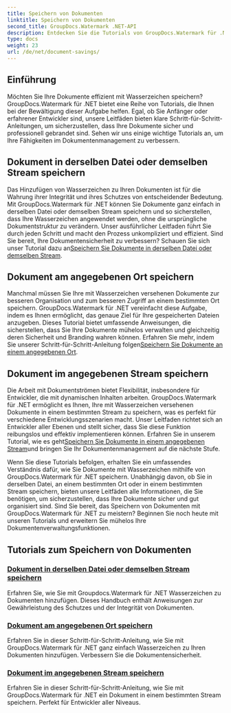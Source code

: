 ```yaml
---
title: Speichern von Dokumenten
linktitle: Speichern von Dokumenten
second_title: GroupDocs.Watermark .NET-API
description: Entdecken Sie die Tutorials von GroupDocs.Watermark für .NET zum Speichern von Dokumenten mit Wasserzeichen. Lernen Sie Schritt-für-Schritt-Methoden zur Verbesserung der Dokumentensicherheit und -verwaltung.
type: docs
weight: 23
url: /de/net/document-savings/
---
```

## Einführung

Möchten Sie Ihre Dokumente effizient mit Wasserzeichen speichern? GroupDocs.Watermark für .NET bietet eine Reihe von Tutorials, die Ihnen bei der Bewältigung dieser Aufgabe helfen. Egal, ob Sie Anfänger oder erfahrener Entwickler sind, unsere Leitfäden bieten klare Schritt-für-Schritt-Anleitungen, um sicherzustellen, dass Ihre Dokumente sicher und professionell gebrandet sind. Sehen wir uns einige wichtige Tutorials an, um Ihre Fähigkeiten im Dokumentenmanagement zu verbessern.

## Dokument in derselben Datei oder demselben Stream speichern
 Das Hinzufügen von Wasserzeichen zu Ihren Dokumenten ist für die Wahrung ihrer Integrität und ihres Schutzes von entscheidender Bedeutung. Mit GroupDocs.Watermark für .NET können Sie Dokumente ganz einfach in derselben Datei oder demselben Stream speichern und so sicherstellen, dass Ihre Wasserzeichen angewendet werden, ohne die ursprüngliche Dokumentstruktur zu verändern. Unser ausführlicher Leitfaden führt Sie durch jeden Schritt und macht den Prozess unkompliziert und effizient. Sind Sie bereit, Ihre Dokumentensicherheit zu verbessern? Schauen Sie sich unser Tutorial dazu an[Speichern Sie Dokumente in derselben Datei oder demselben Stream](./save-document-same-file-stream/).

## Dokument am angegebenen Ort speichern
Manchmal müssen Sie Ihre mit Wasserzeichen versehenen Dokumente zur besseren Organisation und zum besseren Zugriff an einem bestimmten Ort speichern. GroupDocs.Watermark für .NET vereinfacht diese Aufgabe, indem es Ihnen ermöglicht, das genaue Ziel für Ihre gespeicherten Dateien anzugeben. Dieses Tutorial bietet umfassende Anweisungen, die sicherstellen, dass Sie Ihre Dokumente mühelos verwalten und gleichzeitig deren Sicherheit und Branding wahren können. Erfahren Sie mehr, indem Sie unserer Schritt-für-Schritt-Anleitung folgen[Speichern Sie Dokumente an einem angegebenen Ort](./save-document-specified-location/).

## Dokument im angegebenen Stream speichern
 Die Arbeit mit Dokumentströmen bietet Flexibilität, insbesondere für Entwickler, die mit dynamischen Inhalten arbeiten. GroupDocs.Watermark für .NET ermöglicht es Ihnen, Ihre mit Wasserzeichen versehenen Dokumente in einem bestimmten Stream zu speichern, was es perfekt für verschiedene Entwicklungsszenarien macht. Unser Leitfaden richtet sich an Entwickler aller Ebenen und stellt sicher, dass Sie diese Funktion reibungslos und effektiv implementieren können. Erfahren Sie in unserem Tutorial, wie es geht[Speichern Sie Dokumente in einem angegebenen Stream](./save-document-specified-stream/)und bringen Sie Ihr Dokumentenmanagement auf die nächste Stufe.

Wenn Sie diese Tutorials befolgen, erhalten Sie ein umfassendes Verständnis dafür, wie Sie Dokumente mit Wasserzeichen mithilfe von GroupDocs.Watermark für .NET speichern. Unabhängig davon, ob Sie in derselben Datei, an einem bestimmten Ort oder in einem bestimmten Stream speichern, bieten unsere Leitfäden alle Informationen, die Sie benötigen, um sicherzustellen, dass Ihre Dokumente sicher und gut organisiert sind. Sind Sie bereit, das Speichern von Dokumenten mit GroupDocs.Watermark für .NET zu meistern? Beginnen Sie noch heute mit unseren Tutorials und erweitern Sie mühelos Ihre Dokumentenverwaltungsfunktionen.

## Tutorials zum Speichern von Dokumenten
### [Dokument in derselben Datei oder demselben Stream speichern](./save-document-same-file-stream/)
Erfahren Sie, wie Sie mit Groupdocs.Watermark für .NET Wasserzeichen zu Dokumenten hinzufügen. Dieses Handbuch enthält Anweisungen zur Gewährleistung des Schutzes und der Integrität von Dokumenten.
### [Dokument am angegebenen Ort speichern](./save-document-specified-location/)
Erfahren Sie in dieser Schritt-für-Schritt-Anleitung, wie Sie mit GroupDocs.Watermark für .NET ganz einfach Wasserzeichen zu Ihren Dokumenten hinzufügen. Verbessern Sie die Dokumentensicherheit.
### [Dokument im angegebenen Stream speichern](./save-document-specified-stream/)
Erfahren Sie in dieser Schritt-für-Schritt-Anleitung, wie Sie mit GroupDocs.Watermark für .NET ein Dokument in einem bestimmten Stream speichern. Perfekt für Entwickler aller Niveaus.